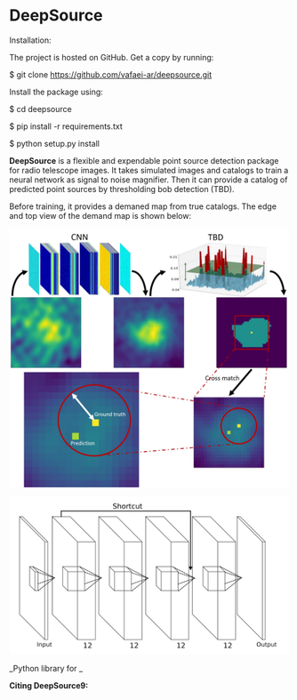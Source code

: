 DeepSource
=======

Installation:

The project is hosted on GitHub. Get a copy by running:

$ git clone https://github.com/vafaei-ar/deepsource.git

Install the package using:

$ cd deepsource

$ pip install -r requirements.txt 

$ python setup.py install

**DeepSource** is a flexible and expendable point source detection package for radio telescope images. It takes simulated images and catalogs to train a neural network as signal to noise magnifier. Then it can provide a catalog of predicted point sources by thresholding bob detection (TBD).

Before training, it provides a demaned map from true catalogs. The edge and top view of the demand map is shown below:

<p align="center">
  <img src="./images/ds9flow.jpg" width="800"/>
</p>


<p align="center">
  <img src="./images/Network_1.jpg" width="700"/>
</p>


_Python library for _


**Citing DeepSource9:** 
